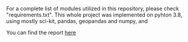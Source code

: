 For a complete list of modules utilized in this repository, please check "requirements.txt". This whole project was implemented on pyhton 3.8, using mostly sci-kit, pandas, geopandas and numpy, and 

You can find the report [here](https://github.com/FluveFV/Milan_Thermal_Comfort_Analysis/blob/main/Milan%20PET%20analysis_Report.pdf)
